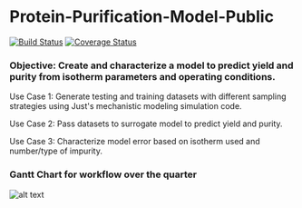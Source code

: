 # Protein-Purification-Model-Public
[![Build Status](https://travis-ci.com/Just-DIRECT-Capstone/Protein-Purification-Model-Public.svg?branch=main)](https://travis-ci.com/Just-DIRECT-Capstone/Protein-Purification-Model-Public)
[![Coverage Status](https://coveralls.io/repos/github/Just-DIRECT-Capstone/Protein-Purification-Model-Public/badge.svg?branch=main)](https://coveralls.io/github/Just-DIRECT-Capstone/Protein-Purification-Model-Public?branch=main)

### Objective: Create and characterize a model to predict yield and purity from isotherm parameters and operating conditions.

Use Case 1: Generate testing and training datasets with different sampling strategies using Just's mechanistic modeling simulation code.

Use Case 2: Pass datasets to surrogate model to predict yield and purity.

Use Case 3: Characterize model error based on isotherm used and number/type of impurity.


### Gantt Chart for workflow over the quarter
![alt text](https://live.staticflickr.com/65535/51149776670_2a2c6a3c95_c.jpg)
